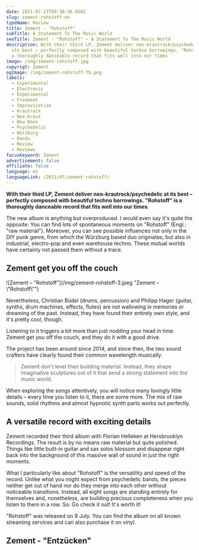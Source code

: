 ```yaml
---
date: 2021-07-21T09:38:36.056Z
slug: zement-rohstoff-en
typeName: Review
title: Zement - "Rohstoff"
subTitle: A Statement To The Music World
seoTitle: Zement - "Rohstoff" – A Statement To The Music World
description: With their third LP, Zement deliver neo-krautrock/psychedelic at
  its best – perfectly composed with beautiful techno borrowings. "Rohstoff" is
  a thoroughly danceable record that fits well into our times
image: /img/zement-rohstoff.jpg
copyrigt: Zement
ogImage: /img/zement-rohstoff-fb.png
labels:
  - Experimental
  - Electronic
  - Experimental
  - Freebeat
  - Improvisation
  - Krautrock
  - Neo-Kraut
  - New Wave
  - Psychedelic
  - Würzburg
  - Bands
  - Review
  - Reviews
focusKeyword: Zement
advertisement: false
affiliate: false
language: en
languageLink: /2021/07/zement-rohstoff/
---
```

**With their third LP, Zement deliver neo-krautrock/psychedelic at its best – perfectly composed with beautiful techno borrowings. "Rohstoff" is a thoroughly danceable record that fits well into our times**.

The new album is anything but overproduced. I would even say it's quite the opposite: You can find lots of spontaneous moments on "Rohstoff" (Engl.: "raw material"). Moreover, you can see possible influences not only in the DIY punk genre, from which the Würzburg based duo originates, but also in industrial, electro-pop and even warehouse techno. These mutual worlds have certainly not passed them without a trace.

## Zement get you off the couch

![Zement – "Rohstoff"](/img/zement-rohstoff-3.jpeg "Zement – \\"Rohstoff\\"")

Nevertheless, Christian Büdel (drums, percussion) and Philipp Hager (guitar, synths, drum machines, effects, flutes) are not wallowing in memories or dreaming of the past. Instead, they have found their entirely own style, and it's pretty cool, though.

Listening to it triggers a bit more than just nodding your head in time. Zement get you off the couch, and they do it with a good drive.

The project has been around since 2014, and since then, the two sound crafters have clearly found their common wavelength musically. 

> Zement don't level their building material. Instead, they shape imaginative sculptures out of it that send a strong statement into the music world.

When exploring the songs attentively, you will notice many lovingly little details – every time you listen to it, there are some more. The mix of raw sounds, solid rhythms and almost hypnotic synth parts works out perfectly.

## A versatile record with exciting details

Zement recorded their third album with Florian Helleken at Hersbrooklyn Recordings.   The result is by no means raw material but quite polished. Things like little built-in guitar and sax solos blossom and disappear right back into the background of this massive wall of sound in just the right moments.

What I particularly like about "Rohstoff" is the versatility and speed of the record. Unlike what you might expect from psychedelic bands, the pieces neither get out of hand nor do they merge into each other without noticeable transitions. Instead, all eight songs are standing entirely for themselves and, nonetheless, are building precious completeness when you listen to them in a row. So: Go check it out! It's worth it!

"Rohstoff" was released on 9 July. You can find the album on all known streaming services and can also purchase it on vinyl.

## Zement - "Entzücken"

<YouTube id="8TfmhhIMrR4" />